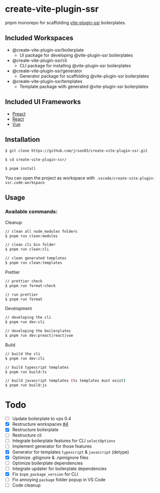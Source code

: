 # create-vite-plugin-ssr

pnpm monorepo for scaffolding [vite-plugin-ssr](https://vite-plugin-ssr.com/) boilerplates.

## Included Workspaces

- @create-vite-plugin-ssr/boilerplate
  - UI package for developing @vite-plugin-ssr boilerplates
- @create-vite-plugin-ssr/cli
  - CLI package for installing @vite-plugin-ssr boilerplates
- @create-vite-plugin-ssr/generator
  - Generator package for scaffolding @vite-plugin-ssr boilerplates
- @create-vite-plugin-ssr/templates
  - Template package with generated @vite-plugin-ssr boilerplates

## Included UI Frameworks

- [Preact](https://preactjs.com/)
- [React](https://reactjs.org/)
- [Vue](https://vuejs.org/)

## Installation

```sh
$ git clone https://github.com/jrson83/create-vite-plugin-ssr.git

$ cd create-vite-plugin-ssr/

$ pnpm install
```

You can open the project as workspace with `.vscode/create-vite-plugin-ssr.code-workspace`

## Usage

### Available commands:

Cleanup

```sh
// clean all node_modules folders
$ pnpm run clean:modules

// clean cli bin folder
$ pnpm run clean:cli

// clean generated templates
$ pnpm run clean:templates
```

Prettier

```sh
// prettier check
$ pnpm run format:check

// run prettier
$ pnpm run format
```

Development

```sh
// developing the cli
$ pnpm run dev:cli

// developing the boilerplates
$ pnpm run dev:preact|react|vue
```

Build

```sh
// build the cli
$ pnpm run dev:cli

// build typescript templates
$ pnpm run build:ts

// build javascript templates (ts templates must exist)
$ pnpm run build:js
```

# Todo

- [ ] Update boilerplate to vps 0.4
- [x] Restructure workspaces [#4](https://github.com/jrson83/create-vite-plugin-ssr/issues/4)
- [x] Restructure boilerplate
- [ ] Restructure cli
- [ ] Integrate boilerplate features for CLI `selectOptions`
- [ ] Implement generator for those features
- [x] Generator for templates `typescript` & `javascript` (detype)
- [x] Optimize .gitignore & .npmignore files
- [ ] Optimize boilerplate dependencies
- [ ] Integrate updater for boilerplate dependencies
- [x] Fix `$npm_package_version` for CLI
- [ ] Fix annoying `package` folder popup in VS Code
- [ ] Code cleanup
